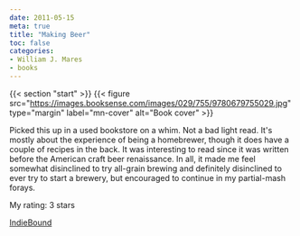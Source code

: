 ```yaml
---
date: 2011-05-15
meta: true
title: "Making Beer"
toc: false
categories:
- William J. Mares
- books
---
```


{{< section "start" >}}
{{< figure src="https://images.booksense.com/images/029/755/9780679755029.jpg" type="margin" label="mn-cover" alt="Book cover" >}}

Picked this up in a used bookstore on a whim. Not a bad light read. It's mostly about the experience of being a homebrewer, though it does have a couple of recipes in the back. It was interesting to read since it was written before the American craft beer renaissance. In all, it made me feel somewhat disinclined to try all-grain brewing and definitely disinclined to ever try to start a brewery, but encouraged to continue in my partial-mash forays.

My rating: 3 stars  

[IndieBound](https://www.indiebound.org/book/9780679755029)
